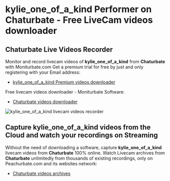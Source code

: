 # kylie_one_of_a_kind Performer on Chaturbate - Free LiveCam videos downloader

## Chaturbate Live Videos Recorder

Monitor and record livecam videos of **kylie_one_of_a_kind** from **Chaturbate** with Moniturbate.com
Get a premium trial for free by just and only registering with your Email address:
* [kylie_one_of_a_kind Premium videos downloader](https://moniturbate.com/request-demo-licence-key.html)

Free livecam videos downloader - Moniturbate Software:
* [Chaturbate videos downloader](https://moniturbate.com/moniturbate-download-software.html)

![kylie_one_of_a_kind livecam videos recorder](https://peachurnet.com/templates/moniturbate-software.png)


## Capture kylie_one_of_a_kind videos from the Cloud and watch your recordings on Streaming

Without the need of downloading a software, capture **kylie_one_of_a_kind** livecam videos from **Chaturbate** 100% online.
Watch Livecam archives from **Chaturbate** unlimitedly from thousands of existing recordings, only on Peachurbate.com and its websites network:
* [Chaturbate videos archives](https://peachurnet.com/)